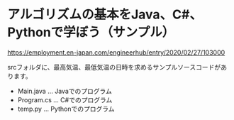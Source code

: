 # アルゴリズムの基本をJava、C#、Pythonで学ぼう（サンプル）

https://employment.en-japan.com/engineerhub/entry/2020/02/27/103000

srcフォルダに、最高気温、最低気温の日時を求めるサンプルソースコードがあります。

* Main.java ... Javaでのプログラム
* Program.cs ... C#でのプログラム
* temp.py ... Pythonでのプログラム

